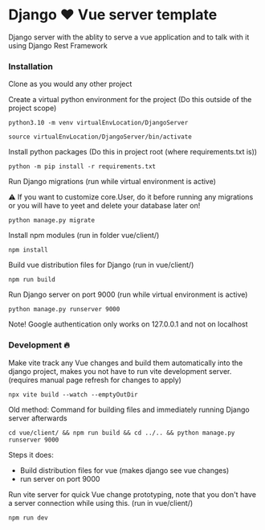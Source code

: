 # Django ❤️ Vue server template
Django server with the ablity to serve a vue application and to talk with it using Django Rest Framework

### Installation
Clone as you would any other project

Create a virtual python environment for the project (Do this outside of the project scope)

`python3.10 -m venv virtualEnvLocation/DjangoServer`

`source virtualEnvLocation/DjangoServer/bin/activate`

Install python packages (Do this in project root (where requirements.txt is))

`python -m pip install -r requirements.txt`

Run Django migrations (run while virtual environment is active)

⚠️ If you want to customize core.User, do it before running any migrations or you will have to yeet and delete your database later on!

`python manage.py migrate`

Install npm modules (run in folder vue/client/)

`npm install`

Build vue distribution files for Django (run in vue/client/)

`npm run build`

Run Django server on port 9000 (run while virtual environment is active)

`python manage.py runserver 9000`

Note! Google authentication only works on 127.0.0.1 and not on localhost

### Development 🔥

Make vite track any Vue changes and build them automatically into the django project, makes you not have to run vite development server. (requires manual page refresh for changes to apply)

`npx vite build --watch --emptyOutDir`

Old method: Command for building files and immediately running Django server afterwards

`cd vue/client/ && npm run build && cd ../.. && python manage.py runserver 9000`

Steps it does:
 - Build distribution files for vue (makes django see vue changes)
 - run server on port 9000

Run vite server for quick Vue change prototyping, note that you don't have a server connection while using this. (run in vue/client/)

`npm run dev`


